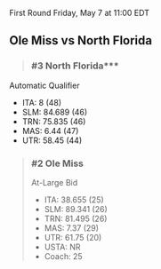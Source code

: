 First Round
Friday, May 7 at 11:00 EDT
## Ole Miss vs North Florida

> ### #3 North Florida***  
Automatic Qualifier  
- ITA: 8 (48)  
- SLM: 84.689 (46)  
- TRN: 75.835 (46)  
- MAS: 6.44 (47)  
- UTR: 58.45 (44)  

> ### #2 Ole Miss  
> At-Large Bid  
> - ITA: 38.655 (25)  
> - SLM: 89.341 (26)  
> - TRN: 81.495 (26)  
> - MAS: 7.37 (29)  
> - UTR: 61.75 (20)  
> - USTA: NR  
> - Coach: 25  